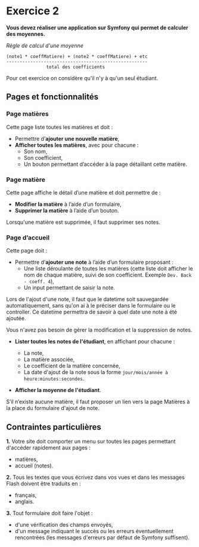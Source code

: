 # Exercice 2

__Vous devez réaliser une application sur Symfony qui permet de calculer des moyennes.__

_Règle de calcul d'une moyenne_
```
(note1 * coeffMatiere) + (note2 * coeffMatiere) + etc
-----------------------------------------------------
               total des coefficients
```

Pour cet exercice on considère qu'il n'y à qu'un seul étudiant.

## Pages et fonctionnalités

### Page matières
Cette page liste toutes les matières et doit :
- Permettre d’__ajouter une nouvelle matière__,
- __Afficher toutes les matières__, avec pour chacune :
  - Son nom,
  - Son coefficient,
  - Un bouton permettant d’accéder à la page détaillant cette matière.

### Page matière
Cette page affiche le détail d’une matière et doit permettre de :
- __Modifier la matière__ à l’aide d’un formulaire,
- __Supprimer la matière__ à l’aide d’un bouton.

Lorsqu'une matière est supprimée, il faut supprimer ses notes.

### Page d’accueil
Cette page doit :

- Permettre d’__ajouter une note__ à l’aide d’un formulaire proposant :
  - Une liste déroulante de toutes les matières (cette liste doit afficher le nom de chaque matière, suivi de son coefficient. Exemple `Dev. Back - coeff. 4`),
  - Un input permettant de saisir la note.

Lors de l'ajout d'une note, il faut que le datetime soit sauvegardée automatiquement, sans qu'on ai à le préciser dans le formulaire ou le controller. Ce datetime permettra de savoir à quel date une note à été ajoutée.

Vous n'avez pas besoin de gérer la modification et la suppression de notes.

- __Lister toutes les notes de l'étudiant__, en affichant pour chacune :
  - La note,
  - La matière associée,
  - Le coefficient de la matière concernée,
  - La date d'ajout de la note sous la forme `jour/mois/année à heure:minutes:secondes`.

- __Afficher la moyenne de l'étudiant__.

S’il n’existe aucune matière, il faut proposer un lien vers la page Matières à la place du formulaire d'ajout de note.

## Contraintes particulières
__1.__ Votre site doit comporter un menu sur toutes les pages permettant d'accéder rapidement aux pages :

- matières,
- accueil (notes).

__2.__ Tous les textes que vous écrivez dans vos vues et dans les messages Flash doivent être traduits en :

- français,
- anglais.

__3.__ Tout formulaire doit faire l'objet :

- d'une vérification des champs envoyés,
- d'un message indiquant le succès ou les erreurs éventuellement rencontrées (les messages d'erreurs par défaut de Symfony suffisent).